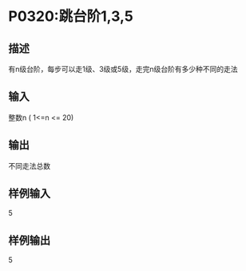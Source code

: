 # P0320:跳台阶1,3,5
## 描述
有n级台阶，每步可以走1级、3级或5级，走完n级台阶有多少种不同的走法
## 输入
整数n ( 1<=n <= 20)
## 输出
不同走法总数
## 样例输入
5
## 样例输出
5
